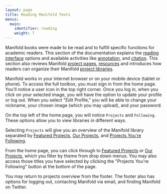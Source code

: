 ```yaml
---
layout: page
title: Reading Manifold Texts
menus:
  main:
    identifier: reading
    weight: 7
---
```

Manifold books were made to be read and to fulfill specific functions for academic readers. This section of the documentation explains the [reading interface](interface/index.html) options and available activities like [annotation](interface/annotating.html), and [citation](library/citing.html). This section also reviews Manifold [project pages](project_page.html), [resources](resources.html) and introduces how readers can organize their Manifold [project libraries](library/index.html).

Manifold works in your internet browser or on your mobile device (tablet or phone). To access the full toolbox, you must sign in from the home page. You'll notice a user icon in the top right corner. Once you log in, when you click on your selected image, you will have the option to update your profile or log out. When you select "Edit Profile," you will be able to change your nickname, your chosen image (which you may upload), and your password.

On the top left of the home page, you will notice `Projects` and `Following`. These options allow you to view libraries in different ways.

Selecting `Projects` will give you an overview of the Manifold library separated by [Featured Projects](library/index.html), [Our Projects](library/index.html), and [Projects You're Following](library/index.html).

From the home page, you can click through to [Featured Projects](library/index.html) or [Our Projects](library/index.html), which you filter by theme from drop down menus. You may also access those titles you have selected by clicking the "Projects You're Following" button at the bottom of the page.

You may return to projects overview from the footer. The footer also has options for logging out, contacting Manifold via email, and finding Manifold on Twitter.

<!--
## Getting Started
What does documentation for the Manifold reader look like? When you open up a book on Manifold, you have many options for the look of your reading interface. This documentation is here to help. How do I change the font? Where do my notes go? How do I skip to the next chapter? Manifold strives to make your digital reading experience straightforward and to aid your digital note-taking and citation. As a reader, you will have your own sense of how a digital text works and how it fits into your regular work flow. These features do some of the work for you without imposing on your personal preferences.
-->
